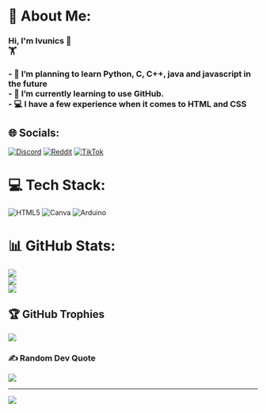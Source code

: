 # 💫 About Me:
### Hi, I'm Ivunics 👋<br>🏋 <br><br>- 🔭 I’m planning to learn Python, C, C++, java and javascript in the future<br>- 🌱 I’m currently learning to use GitHub.<br>- 💻 I have a few experience when it comes to HTML and CSS <br>


## 🌐 Socials:
[![Discord](https://img.shields.io/badge/Discord-%237289DA.svg?logo=discord&logoColor=white)](https://discord.gg/ivunics) [![Reddit](https://img.shields.io/badge/Reddit-%23FF4500.svg?logo=Reddit&logoColor=white)](https://reddit.com/user/Ivunics) [![TikTok](https://img.shields.io/badge/TikTok-%23000000.svg?logo=TikTok&logoColor=white)](https://tiktok.com/@Ivunicss) 

# 💻 Tech Stack:
![HTML5](https://img.shields.io/badge/html5-%23E34F26.svg?style=for-the-badge&logo=html5&logoColor=white) ![Canva](https://img.shields.io/badge/Canva-%2300C4CC.svg?style=for-the-badge&logo=Canva&logoColor=white) ![Arduino](https://img.shields.io/badge/-Arduino-00979D?style=for-the-badge&logo=Arduino&logoColor=white)
# 📊 GitHub Stats:
![](https://github-readme-stats.vercel.app/api?username=Ivunics&theme=tokyonight&hide_border=false&include_all_commits=false&count_private=false)<br/>
![](https://github-readme-streak-stats.herokuapp.com/?user=Ivunics&theme=tokyonight&hide_border=false)<br/>
![](https://github-readme-stats.vercel.app/api/top-langs/?username=Ivunics&theme=tokyonight&hide_border=false&include_all_commits=false&count_private=false&layout=compact)

## 🏆 GitHub Trophies
![](https://github-profile-trophy.vercel.app/?username=Ivunics&theme=tokyonight&no-frame=false&no-bg=true&margin-w=4)

### ✍️ Random Dev Quote
![](https://quotes-github-readme.vercel.app/api?type=horizontal&theme=tokyonight)

---
[![](https://visitcount.itsvg.in/api?id=Ivunics&icon=0&color=0)](https://visitcount.itsvg.in)

<!-- Proudly created with GPRM ( https://gprm.itsvg.in ) -->
